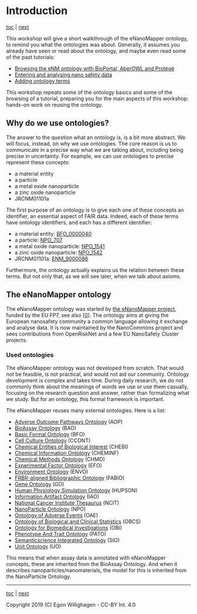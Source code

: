 # Introduction

[toc](./README.md) | [next](browsing.md)

This workshop will give a short walkthrough of the eNanoMapper ontology, to remind you what the ontologies
was about. Generally, it assumes you already have seen or read about the ontology, and maybe even read some
of the past tutorials:

* [Browsing the eNM ontology with BioPortal, AberOWL and Protégé](https://enanomapper.github.io/tutorials/BrowseOntology/readme.html)
* [Entering and analysing nano safety data](https://enanomapper.github.io/tutorials/Entering_and_analysing_nano_safety_data/readme.html)
* [Adding ontology terms](https://enanomapper.github.io/tutorials/Added%20ontology%20terms/README.html)

This workshop repeats some of the ontology basics and some of the browsing of a tutorial, preparing you
for the main aspects of this workshop: hands-on work on reusing the ontology.

## Why do we use ontologies?

The answer to the question what an ontology is, is a bit more abstract. We will focus, instead, on why
we use ontologies. The core reason is us to communicate in a precise way what we are talking about,
including being precise in uncertainty. For example, we can use ontologies to precise represent these
concepts:

* a material entity
* a particle
* a metal oxide nanoparticle
* a zinc oxide nanoparticle
* JRCNM01101a

The first purpose of an ontology is to give each one of these concepts an identifier, an essential aspect
of FAIR data. Indeed, each of these terms have ontology identifiers, and each has a different identifier:

* a material entity: [BFO_0000040](http://bioportal.bioontology.org/ontologies/ENM/?p=classes&conceptid=http%3A%2F%2Fpurl.obolibrary.org%2Fobo%2FBFO_0000040) 
* a particle: [NPO_707](http://bioportal.bioontology.org/ontologies/ENM/?p=classes&conceptid=http%3A%2F%2Fpurl.bioontology.org%2Fontology%2Fnpo%23NPO_707)
* a metal oxide nanoparticle: [NPO_1541](http://bioportal.bioontology.org/ontologies/ENM/?p=classes&conceptid=http%3A%2F%2Fpurl.bioontology.org%2Fontology%2Fnpo%23NPO_1541)
* a zinc oxide nanoparticle: [NPO_1542](http://bioportal.bioontology.org/ontologies/ENM/?p=classes&conceptid=http%3A%2F%2Fpurl.bioontology.org%2Fontology%2Fnpo%23NPO_1542)
* JRCNM01101a: [ENM_9000086](http://bioportal.bioontology.org/ontologies/ENM/?p=classes&jump_to_nav=true&conceptid=http%3A%2F%2Fpurl.enanomapper.org%2Fonto%2FENM_9000086)

Furthermore, the ontology actually explains us the relation between these terms. But not only that,
as we will see later, when we talk about axioms.

## The eNanoMapper ontology

The eNanoMapper ontology was started by [the eNanoMapper project](http://enanomapper.net/), funded by
the EU FP7, see also [[0](https://jbiomedsem.biomedcentral.com/articles/10.1186/s13326-015-0005-5)].
The ontology aims at giving the European nanosafety community a common language allowing it
exchange and analyse data. It is now maintained by the NanoCommons project and sees contributions
from OpenRiskNet and a few EU NanoSafety Cluster projects.

### Used ontologies

The eNanoMapper ontology was not developed from scratch. That would not be feasible, is not practical,
and would not aid our community. Ontology development is complex and takes time. During daily research,
we do not commonly think about the meanings of words we use or use them casually, focusing on the
research question and answer, rather than formalizing what we study.
But for an ontology, this formal framework is important. 

The eNanoMapper reuses many external ontologies. Here is a list:

* [Adverse Outcome Pathways Ontology](https://github.com/DataSciBurgoon/aop-ontology) (AOP)
* [BioAssay Ontology](http://bioassayontology.org/) (BAO)
* [Basic Formal Ontology](http://basic-formal-ontology.org/) (BFO)
* [Cell Culture Ontology](http://bioportal.bioontology.org/ontologies/CCONT?p=summary) (CCONT)
* [Chemical Entities of Biological Interest](https://www.ebi.ac.uk/chebi/) (CHEBI)
* [Chemical Information Ontology](https://github.com/semanticchemistry/semanticchemistry/) (CHEMINF)
* [Chemical Methods Ontology](https://github.com/rsc-ontologies/rsc-cmo) (CHMO)
* [Experimental Factor Ontology](https://www.ebi.ac.uk/efo/) (EFO)
* [Environment Ontology](http://environmentontology.org/) (ENVO)
* [FRBR-aligned Bibliographic Ontology](https://sparontologies.github.io/fabio/current/fabio.html) (FABIO)
* [Gene Ontology](http://www.geneontology.org/) (GO)
* [Human Physiology Simulation Ontology](https://www.scai.fraunhofer.de/en/business-research-areas/bioinformatics/downloads.html) (HUPSON)
* [Information Artifact Ontology](https://github.com/information-artifact-ontology/IAO/) (IAO)
* [National Cancer Institute Thesaurus](https://nciterms.nci.nih.gov/) (NCIT)
* [NanoParticle Ontology](http://www.nano-ontology.org/) (NPO)
* [Ontology of Adverse Events](http://www.oae-ontology.org/) (OAE)
* [Ontology of Biological and Clinical Statistics](https://github.com/obcs/obcs) (OBCS)
* [Ontology for Biomedical Investigations](http://obi-ontology.org/) (OBI)
* [Phenotype And Trait Ontology](https://github.com/pato-ontology/pato) (PATO)
* [Semanticscience Integrated Ontology](https://github.com/micheldumontier/semanticscience) (SIO)
* [Unit Ontology](https://github.com/bio-ontology-research-group/unit-ontology) (UO)

This means that when assay data is annotated with eNanoMapper concepts, these are inherited from the BioAssay Ontology.
And when it describes nanoparticles/nanomaterials, the model for this is inherited from the NanoParticle Ontology.

---

[toc](./README.md) | [next](browsing.md)

Copyright 2019 (C) Egon Willighagen - CC-BY Int. 4.0
